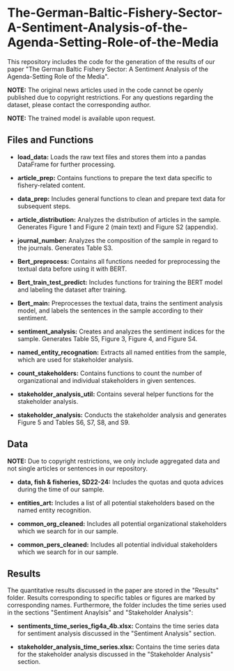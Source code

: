 # The-German-Baltic-Fishery-Sector-A-Sentiment-Analysis-of-the-Agenda-Setting-Role-of-the-Media

This repository includes the code for the generation of the results of our paper "The German Baltic Fishery Sector: A Sentiment Analysis of the Agenda-Setting Role of the Media".

**NOTE:** The original news articles used in the code cannot be openly published due to copyright restrictions. For any questions regarding the dataset, please contact the corresponding author.

**NOTE:** The trained model is available upon request.

## Files and Functions

- **load_data:** Loads the raw text files and stores them into a pandas DataFrame for further processing.

- **article_prep:** Contains functions to prepare the text data specific to fishery-related content.

- **data_prep:** Includes general functions to clean and prepare text data for subsequent steps.

- **article_distribution:** Analyzes the distribution of articles in the sample. Generates Figure 1 and Figure 2 (main text) and Figure S2 (appendix).

- **journal_number:** Analyzes the composition of the sample in regard to the journals. Generates Table S3.

- **Bert_preprocess:** Contains all functions needed for preprocessing the textual data before using it with BERT.

- **Bert_train_test_predict:** Includes functions for training the BERT model and labeling the dataset after training.

- **Bert_main:** Preprocesses the textual data, trains the sentiment analysis model, and labels the sentences in the sample according to their sentiment.

- **sentiment_analysis:** Creates and analyzes the sentiment indices for the sample. Generates Table S5, Figure 3, Figure 4, and Figure S4.

- **named_entity_recognation:** Extracts all named entities from the sample, which are used for stakeholder analysis.

- **count_stakeholders:** Contains functions to count the number of organizational and individual stakeholders in given sentences.

- **stakeholder_analysis_util:** Contains several helper functions for the stakeholder analysis.

- **stakeholder_analysis:** Conducts the stakeholder analysis and generates Figure 5 and Tables S6, S7, S8, and S9.

## Data

**NOTE:** Due to copyright restrictions, we only include aggregated data and not single articles or sentences in our repository.

- **data, fish & fisheries, SD22-24:** Includes the quotas and quota advices during the time of our sample.

- **entities_art:** Includes a list of all potential stakeholders based on the named entity recognition.

- **common_org_cleaned:** Includes all potential organizational stakeholders which we search for in our sample.

- **common_pers_cleaned:** Includes all potential individual stakeholders which we search for in our sample.

## Results

The quantitative results discussed in the paper are stored in the "Results" folder. Results corresponding to specific tables or figures are marked by corresponding names.
Furthermore, the folder includes the time series used in the sections "Sentiment Anaylsis" and "Stakeholder Analysis":

- **sentiments_time_series_fig4a_4b.xlsx:** Contains the time series data for sentiment analysis discussed in the "Sentiment Analysis" section.

- **stakeholder_analysis_time_series.xlsx:** Contains the time series data for the stakeholder analysis discussed in the "Stakeholder Analysis" section.
